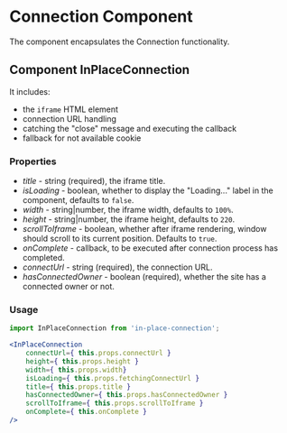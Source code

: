 Connection Component
=========

The component encapsulates the Connection functionality.

## Component InPlaceConnection
It includes:
- the `iframe` HTML element
- connection URL handling
- catching the "close" message and executing the callback
- fallback for not available cookie

### Properties
- *title* - string (required), the iframe title.
- *isLoading* - boolean, whether to display the "Loading..." label in the component, defaults to `false`.
- *width* - string|number, the iframe width, defaults to `100%`.
- *height* - string|number, the iframe height, defaults to `220`.
- *scrollToIframe* - boolean, whether after iframe rendering, window should scroll to its current position. Defaults to `true`.
- *onComplete* - callback, to be executed after connection process has completed.
- *connectUrl* - string (required), the connection URL.
- *hasConnectedOwner* - boolean (required), whether the site has a connected owner or not.

### Usage
```jsx
import InPlaceConnection from 'in-place-connection';

<InPlaceConnection
	connectUrl={ this.props.connectUrl }
	height={ this.props.height }
	width={ this.props.width}
	isLoading={ this.props.fetchingConnectUrl }
	title={ this.props.title }
	hasConnectedOwner={ this.props.hasConnectedOwner }
	scrollToIframe={ this.props.scrollToIframe }
	onComplete={ this.onComplete }
/>
```
